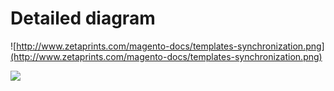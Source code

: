 # Detailed diagram #
![http://www.zetaprints.com/magento-docs/templates-synchronization.png](http://www.zetaprints.com/magento-docs/templates-synchronization.png)

[![](http://www.zetaprints.com/help/img/magento_w2p_images/magento_support_text.png)](http://www.zetaprints.com/magento-web-to-print/magento-partners)